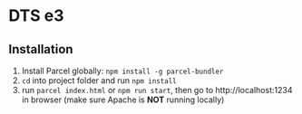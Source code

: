 # DTS e3

## Installation

1. Install Parcel globally: `npm install -g parcel-bundler`
2. `cd` into project folder and run `npm install`
3. run `parcel index.html` or `npm run start`, then go to http://localhost:1234 in browser (make sure Apache is __NOT__ running locally)